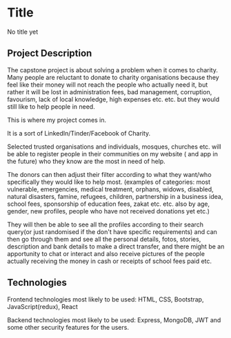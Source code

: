 # Title

No title yet

## Project Description

The capstone project is about solving a problem when it comes to charity.
Many people are reluctant to donate to charity organisations because they feel like their money will not reach the people who actually need it,
but rather it will be lost in administration fees, bad management, corruption, favourism, lack of local knowledge, high expenses etc. etc.
but they would still like to help people in need.

This is where my project comes in.

It is a sort of LinkedIn/Tinder/Facebook of Charity.

 Selected trusted organisations and individuals, mosques, churches etc. will be able to register people in their communities on my website ( and app in the future) who they know are the most in need of help.

 The donors can then adjust their filter according to what they want/who specifically they would like to help most. (examples of categories: most vulnerable, emergencies, medical treatment, orphans, widows, disabled, natural disasters, famine, refugees, children, partnership in a business idea, school fees, sponsorship of education fees, zakat etc. etc. also by age, gender, new profiles, people who have not received donations yet etc.)

 They will then be able to see all the profiles according to their search query(or just randomised if the don't have specific requirements) and can then go through them and see all the personal details, fotos, stories, description and bank details to make a direct transfer, and there might be an apportunity to chat or interact and also receive pictures of the people actually receiving the money in cash or receipts of school fees paid etc.

## Technologies

 Frontend technologies most likely to be used:   HTML, CSS, Bootstrap, JavaScript(redux), React

 Backend technologies most likely to be used:    Express, MongoDB, JWT and some other security features for the users.